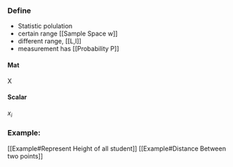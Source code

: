 ### Define
- Statistic polulation 
- certain range [[Sample Space w]]
- different range, [[L,l]]
- measurement has [[Probability P]] 
#### Mat
X

#### Scalar
$x_{i}$

### Example: 
[[Example#Represent Height of all student]]
[[Example#Distance Between two points]]


 